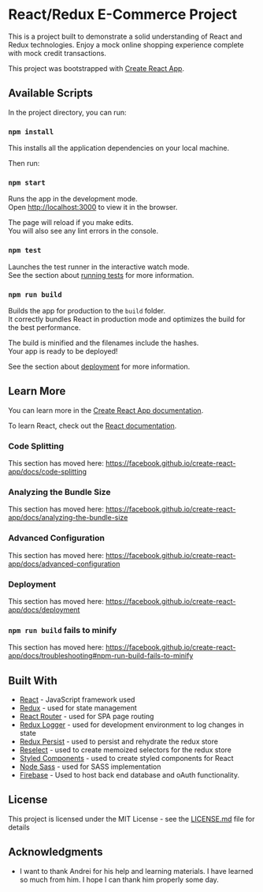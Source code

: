 # React/Redux E-Commerce Project

This is a project built to demonstrate a solid understanding of React and Redux technologies.
Enjoy a mock online shopping experience complete with mock credit transactions.

This project was bootstrapped with [Create React App](https://github.com/facebook/create-react-app).

## Available Scripts

In the project directory, you can run:

### `npm install`

This installs all the application dependencies on your local machine.

Then run:

### `npm start`

Runs the app in the development mode.<br />
Open [http://localhost:3000](http://localhost:3000) to view it in the browser.

The page will reload if you make edits.<br />
You will also see any lint errors in the console.

### `npm test`

Launches the test runner in the interactive watch mode.<br />
See the section about [running tests](https://facebook.github.io/create-react-app/docs/running-tests) for more information.

### `npm run build`

Builds the app for production to the `build` folder.<br />
It correctly bundles React in production mode and optimizes the build for the best performance.

The build is minified and the filenames include the hashes.<br />
Your app is ready to be deployed!

See the section about [deployment](https://facebook.github.io/create-react-app/docs/deployment) for more information.

## Learn More

You can learn more in the [Create React App documentation](https://facebook.github.io/create-react-app/docs/getting-started).

To learn React, check out the [React documentation](https://reactjs.org/).

### Code Splitting

This section has moved here: https://facebook.github.io/create-react-app/docs/code-splitting

### Analyzing the Bundle Size

This section has moved here: https://facebook.github.io/create-react-app/docs/analyzing-the-bundle-size

### Advanced Configuration

This section has moved here: https://facebook.github.io/create-react-app/docs/advanced-configuration

### Deployment

This section has moved here: https://facebook.github.io/create-react-app/docs/deployment

### `npm run build` fails to minify

This section has moved here: https://facebook.github.io/create-react-app/docs/troubleshooting#npm-run-build-fails-to-minify


## Built With

* [React](https://reactjs.org/) - JavaScript framework used
* [Redux](https://redux.js.org/) - used for state management
* [React Router](https://reacttraining.com/react-router/) - used for SPA page routing
* [Redux Logger](https://www.npmjs.com/package/redux-logger/) - used for development environment to log changes in state
* [Redux Persist](https://www.npmjs.com/package/redux-persist/) - used to persist and rehydrate the redux store
* [Reselect](https://www.npmjs.com/package/reselect/) - used to create memoized selectors for the redux store
* [Styled Components](https://www.npmjs.com/package/styled-components/) - used to create styled components for React
* [Node Sass](https://www.npmjs.com/package/node-sass/) - used for SASS implementation
* [Firebase](https://firebase.google.com/) - Used to host back end database and oAuth functionality.

## License

This project is licensed under the MIT License - see the [LICENSE.md](LICENSE.md) file for details

## Acknowledgments

* I want to thank Andrei for his help and learning materials. I have learned so much from him. I hope I can thank him properly some day.